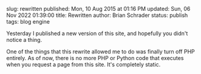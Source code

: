 slug: rewritten
published: Mon, 10 Aug 2015 at 01:16 PM
updated: Sun, 06 Nov 2022 01:39:00 
title: Rewritten
author: Brian Schrader
status: publish
tags: blog engine

Yesterday I published a new version of this site, and hopefully you didn't notice a thing.

One of the things that this rewrite allowed me to do was finally turn off PHP entirely. As of now, there is no more PHP or Python code that executes when you request a page from this site. It's completely static.

